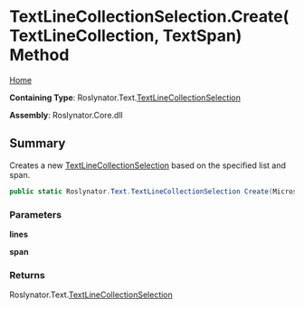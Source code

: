 # TextLineCollectionSelection\.Create\(TextLineCollection, TextSpan\) Method

[Home](../../../../README.md)

**Containing Type**: Roslynator\.Text\.[TextLineCollectionSelection](../README.md)

**Assembly**: Roslynator\.Core\.dll

## Summary

Creates a new [TextLineCollectionSelection](../README.md) based on the specified list and span\.

```csharp
public static Roslynator.Text.TextLineCollectionSelection Create(Microsoft.CodeAnalysis.Text.TextLineCollection lines, Microsoft.CodeAnalysis.Text.TextSpan span)
```

### Parameters

**lines**

**span**

### Returns

Roslynator\.Text\.[TextLineCollectionSelection](../README.md)


